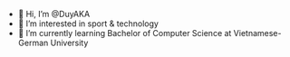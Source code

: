 - 👋 Hi, I’m @DuyAKA
- 👀 I’m interested in sport & technology
- 🌱 I’m currently learning Bachelor of Computer Science at Vietnamese-German University

<!---
DuyAKA/DuyAKA is a ✨ special ✨ repository because its `README.md` (this file) appears on your GitHub profile.
You can click the Preview link to take a look at your changes.
--->
